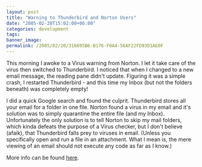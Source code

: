 ```yaml
---
layout: post
title: "Warning to Thunderbird and Norton Users"
date: "2005-02-20T15:02:00+06:00"
categories: development 
tags: 
banner_image: 
permalink: /2005/02/20/316695B6-B176-F0A4-56AF22FD93D1AE0F
---
```


This morning I awoke to a Virus warning from Norton. I let it take care of the virus then switched to Thunderbird. I noticed that when I changed to a new email message, the reading pane didn't update. Figuring it was a simple crash, I restarted Thunderbird - and this time my Inbox (but not the folders beneath) was completely empty!

I did a quick Google search and found the culprit. Thunderbird stores all your email for a folder in one file. Norton found a virus in my email and it's solution was to simply quarantine the entire file (and my Inbox). Unfortunately the only solution is to tell Norton to skip my mail folders, which kinda defeats the purpose of a Virus checker, but I don't believe (afaik), that Thunderbird falls prey to viruses in email. (Unless you specifically open and run a file in an attachment. What I mean is, the mere viewing of an email should not execute any code as far as I know.)

More info can be found <a href="http://kb.mozillazine.org/Thunderbird_:_FAQs_:_Anti-virus_Software">here</a>.